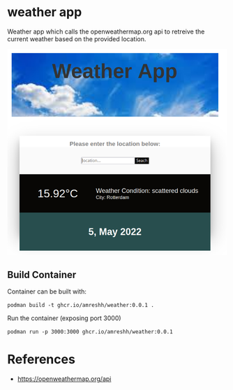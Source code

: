 # weather app
Weather app which calls the openweathermap.org api to retreive the current weather based on the provided location.

![](images/weather_app.png)

## Build Container
Container can be built with:
```
podman build -t ghcr.io/amreshh/weather:0.0.1 .
```

Run the container (exposing port 3000)
```
podman run -p 3000:3000 ghcr.io/amreshh/weather:0.0.1
```

# References
- https://openweathermap.org/api